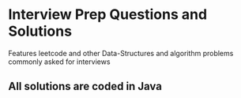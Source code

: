 # Interview Prep Questions and Solutions
Features leetcode and other Data-Structures and algorithm problems commonly asked for interviews

## All solutions are coded in Java
